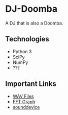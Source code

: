 # DJ-Doomba
A DJ that is also a Doomba.

## Technologies
 - Python 3
 - SciPy
 - NumPy
 - ???

## Important Links
 - [WAV Files](https://stackoverflow.com/a/2061184)
 - [FFT Graph](https://www.swharden.com/wp/2010-03-05-realtime-fft-graph-of-audio-wav-file-or-microphone-input-with-python-scipy-and-wckgraph/)
 - [sounddevice](http://python-sounddevice.readthedocs.io/en/0.3.8/)

